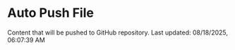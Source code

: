 # Auto Push File

Content that will be pushed to GitHub repository.
Last updated: 08/18/2025, 06:07:39 AM